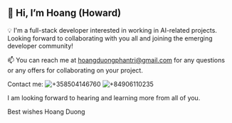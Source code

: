 ## 👋 Hi, I’m Hoang (Howard)

💡 I'm a full-stack developer interested in working in AI-related projects. Looking forward to collaborating with you all and joining the emerging developer community!

📫 You can reach me at hoangduongphantri@gmail.com for any questions or any offers for collaborating on your project.

Contact me: 
![+358504146760](https://img.shields.io/badge/WhatsApp-25D366?style=for-the-badge&logo=whatsapp&logoColor=white)
![+84906110235](https://img.shields.io/badge/WhatsApp-25D366?style=for-the-badge&logo=whatsapp&logoColor=white)

I am looking forward to hearing and learning more from all of you.  

Best wishes
Hoang Duong

<!---
hoangduong-coder/hoangduong-coder is a ✨ special ✨ repository because its `README.md` (this file) appears on your GitHub profile.
You can click the Preview link to take a look at your changes.
--->
